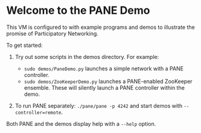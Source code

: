 Welcome to the PANE Demo
========================================================

This VM is configured to with example programs and demos to illustrate the
promise of Participatory Networking.

To get started:

1. Try out some scripts in the demos directory. For example:
    * `sudo demos/PaneDemo.py` launches a simple network with a PANE controller.
    * `sudo demos/ZooKeeperDemo.py` launches a PANE-enabled ZooKeeper ensemble.
These will silently launch a PANE controller within the demo.

2. To run PANE separately: `./pane/pane -p 4242` and start demos with
   `--controller=remote`.

Both PANE and the demos display help with a `--help` option.
